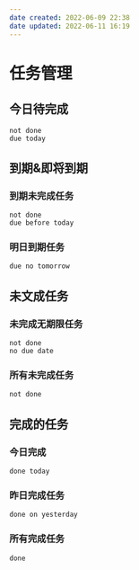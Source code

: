 ```yaml
---
date created: 2022-06-09 22:38
date updated: 2022-06-11 16:19
---
```


# 任务管理

## 今日待完成

```tasks
not done
due today 
```

## 到期&即将到期

### 到期未完成任务

```tasks
not done
due before today
```

### 明日到期任务

```tasks
due no tomorrow
```

## 未文成任务

### 未完成无期限任务

```tasks
not done
no due date
```

### 所有未完成任务

```tasks
not done
```

## 完成的任务

### 今日完成

```tasks
done today
```

### 昨日完成任务

```tasks
done on yesterday
```
### 所有完成任务
```tasks
done
```